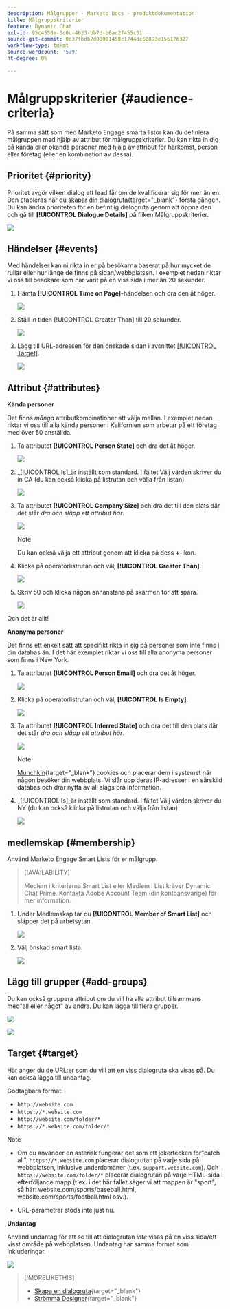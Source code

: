 ```yaml
---
description: Målgrupper - Marketo Docs - produktdokumentation
title: Målgruppskriterier
feature: Dynamic Chat
exl-id: 95c4558e-0c0c-4623-bb7d-b6ac2f455c01
source-git-commit: 0d37fbdb7d08901458c1744dc68893e155176327
workflow-type: tm+mt
source-wordcount: '579'
ht-degree: 0%

---
```


# Målgruppskriterier {#audience-criteria}

På samma sätt som med Marketo Engage smarta listor kan du definiera målgruppen med hjälp av attribut för målgruppskriterier. Du kan rikta in dig på kända eller okända personer med hjälp av attribut för härkomst, person eller företag (eller en kombination av dessa).

## Prioritet {#priority}

Prioritet avgör vilken dialog ett lead får om de kvalificerar sig för mer än en. Den etableras när du [skapar din dialogruta](/help/marketo/product-docs/demand-generation/dynamic-chat/automated-chat/create-a-dialogue.md){target="_blank"} första gången. Du kan ändra prioriteten för en befintlig dialogruta genom att öppna den och gå till **[!UICONTROL Dialogue Details]** på fliken Målgruppskriterier.

![](assets/audience-criteria-1.png)

## Händelser {#events}

Med händelser kan ni rikta in er på besökarna baserat på hur mycket de rullar eller hur länge de finns på sidan/webbplatsen. I exemplet nedan riktar vi oss till besökare som har varit på en viss sida i mer än 20 sekunder.

1. Hämta **[!UICONTROL Time on Page]**-händelsen och dra den åt höger.

   ![](assets/audience-criteria-3.png)

1. Ställ in tiden [!UICONTROL Greater Than] till 20 sekunder.

   ![](assets/audience-criteria-4.png)

1. Lägg till URL-adressen för den önskade sidan i avsnittet [[!UICONTROL Target]](#target).

   ![](assets/audience-criteria-5.png)

## Attribut {#attributes}

**Kända personer**

Det finns _många_ attributkombinationer att välja mellan. I exemplet nedan riktar vi oss till alla kända personer i Kalifornien som arbetar på ett företag med över 50 anställda.

1. Ta attributet **[!UICONTROL Person State]** och dra det åt höger.

   ![](assets/audience-criteria-7.png)

1. _[!UICONTROL Is]_är inställt som standard. I fältet Välj värden skriver du in CA (du kan också klicka på listrutan och välja från listan).

   ![](assets/audience-criteria-8.png)

1. Ta attributet **[!UICONTROL Company Size]** och dra det till den plats där det står _dra och släpp ett attribut här_.

   ![](assets/audience-criteria-9.png)

   >[!NOTE]
   >
   >Du kan också välja ett attribut genom att klicka på dess **+**-ikon.

1. Klicka på operatorlistrutan och välj **[!UICONTROL Greater Than]**.

   ![](assets/audience-criteria-10.png)

1. Skriv 50 och klicka någon annanstans på skärmen för att spara.

   ![](assets/audience-criteria-11.png)

Och det är allt!

**Anonyma personer**

Det finns ett enkelt sätt att specifikt rikta in sig på personer som inte finns i din databas än. I det här exemplet riktar vi oss till alla anonyma personer som finns i New York.

1. Ta attributet **[!UICONTROL Person Email]** och dra det åt höger.

   ![](assets/audience-criteria-12.png)

1. Klicka på operatorlistrutan och välj **[!UICONTROL Is Empty]**.

   ![](assets/audience-criteria-13.png)

1. Ta attributet **[!UICONTROL Inferred State]** och dra det till den plats där det står _dra och släpp ett attribut här_.

   ![](assets/audience-criteria-14.png)

   >[!NOTE]
   >
   >[Munchkin](/help/marketo/product-docs/administration/additional-integrations/add-munchkin-tracking-code-to-your-website.md){target="_blank"} cookies och placerar dem i systemet när någon besöker din webbplats. Vi slår upp deras IP-adresser i en särskild databas och drar nytta av all slags bra information.

1. _[!UICONTROL Is]_är inställt som standard. I fältet Välj värden skriver du NY (du kan också klicka på listrutan och välja från listan).

   ![](assets/audience-criteria-15.png)

## medlemskap {#membership}

Använd Marketo Engage Smart Lists för er målgrupp.

>[!AVAILABILITY]
>
>Medlem i kriterierna Smart List eller Medlem i List kräver Dynamic Chat Prime. Kontakta Adobe Account Team (din kontoansvarige) för mer information.

1. Under Medlemskap tar du **[!UICONTROL Member of Smart List]** och släpper det på arbetsytan.

   ![](assets/audience-criteria-15a.png)

1. Välj önskad smart lista.

   ![](assets/audience-criteria-15b.png)

## Lägg till grupper {#add-groups}

Du kan också gruppera attribut om du vill ha alla attribut tillsammans med&quot;all eller något&quot; av andra. Du kan lägga till flera grupper.

![](assets/audience-criteria-16.png)

![](assets/audience-criteria-17.png)

## Target {#target}

Här anger du de URL:er som du vill att en viss dialogruta ska visas på. Du kan också lägga till undantag.

Godtagbara format:

* `http://website.com`
* `https://*.website.com`
* `http://website.com/folder/*`
* `https://*.website.com/folder/*`

>[!NOTE]
>
>* Om du använder en asterisk fungerar det som ett jokertecken för&quot;catch all&quot;. `https://*.website.com` placerar dialogrutan på varje sida på webbplatsen, inklusive underdomäner (t.ex. `support.website.com`). Och `https://website.com/folder/*` placerar dialogrutan på varje HTML-sida i efterföljande mapp (t.ex. i det här fallet säger vi att mappen är &quot;sport&quot;, så här: website.com/sports/baseball.html, website.com/sports/football.html osv.).
>
>* URL-parametrar stöds inte just nu.

**Undantag**

Använd undantag för att se till att dialogrutan _inte_ visas på en viss sida/ett visst område på webbplatsen. Undantag har samma format som inkluderingar.

![](assets/audience-criteria-18.png)

>[!MORELIKETHIS]
>
>* [Skapa en dialogruta](/help/marketo/product-docs/demand-generation/dynamic-chat/automated-chat/create-a-dialogue.md){target="_blank"}
>* [Strömma Designer](/help/marketo/product-docs/demand-generation/dynamic-chat/automated-chat/stream-designer.md){target="_blank"}

